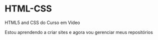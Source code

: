 # HTML-CSS
 HTML5 and CSS do Curso em Vídeo

Estou aprendendo a criar sites e agora vou gerenciar meus repositórios